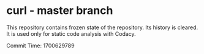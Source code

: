 # curl - master branch

This repository contains frozen state of the repository.
Its history is cleared. It is used only for static code
analysis with Codacy.

Commit Time: 1700629789